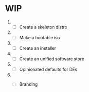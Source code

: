 # WIP

1. - [ ] Create a skeleton distro
2. - [ ] Make a bootable iso
3. - [ ] Create an installer
4. - [ ] Create an unified software store
5. - [ ] Opinionated defaults for DEs
6. - [ ] Branding  

